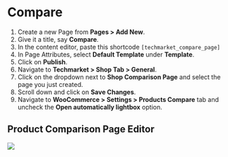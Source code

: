 # Compare

1. Create a new Page from **Pages > Add New**.
2. Give it a title, say **Compare**.
3. In the content editor, paste this shortcode `[techmarket_compare_page]`
4. In Page Attributes, select **Default Template** under **Template**.
5. Click on **Publish**.
6. Navigate to **Techmarket > Shop Tab > General**.
7. Click on the dropdown next to **Shop Comparison Page** and select the page you just created.
8. Scroll down and click on **Save Changes**.
9. Navigate to **WooCommerce > Settings > Products Compare** tab and uncheck the **Open automatically lightbox** option.

## Product Comparison Page Editor

![](http://transvelo.github.io/docs/electro/images/page-product-comparison.png)




